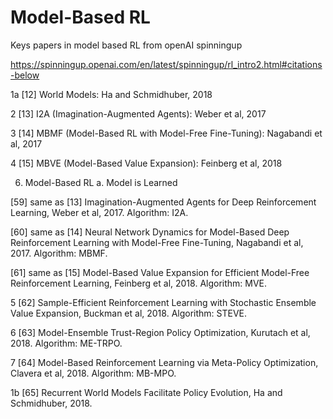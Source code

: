 # Model-Based RL

Keys papers in model based RL from openAI spinningup

https://spinningup.openai.com/en/latest/spinningup/rl_intro2.html#citations-below

1a [12]	World Models: Ha and Schmidhuber, 2018

2 [13]	I2A (Imagination-Augmented Agents): Weber et al, 2017

3 [14]	MBMF (Model-Based RL with Model-Free Fine-Tuning): Nagabandi et al, 2017

4 [15]	MBVE (Model-Based Value Expansion): Feinberg et al, 2018


6. Model-Based RL
a. Model is Learned

[59] same as [13]	Imagination-Augmented Agents for Deep Reinforcement Learning, Weber et al, 2017. Algorithm: I2A.

[60] same as [14]	Neural Network Dynamics for Model-Based Deep Reinforcement Learning with Model-Free Fine-Tuning, Nagabandi et al, 2017. Algorithm: MBMF.

[61] same as [15]	Model-Based Value Expansion for Efficient Model-Free Reinforcement Learning, Feinberg et al, 2018. Algorithm: MVE.

5 [62]	Sample-Efficient Reinforcement Learning with Stochastic Ensemble Value Expansion, Buckman et al, 2018. Algorithm: STEVE.

6 [63]	Model-Ensemble Trust-Region Policy Optimization, Kurutach et al, 2018. Algorithm: ME-TRPO.

7 [64]	Model-Based Reinforcement Learning via Meta-Policy Optimization, Clavera et al, 2018. Algorithm: MB-MPO.

1b [65]	Recurrent World Models Facilitate Policy Evolution, Ha and Schmidhuber, 2018.


